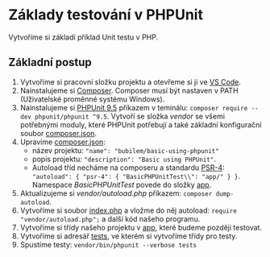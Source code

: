 # Základy testování v PHPUnit

Vytvoříme si základí příklad Unit testu v PHP.

## Základní postup

1. Vytvoříme si pracovní složku projektu a otevřeme si ji ve [VS Code](https://code.visualstudio.com/).
1. Nainstalujeme si [Composer](https://getcomposer.org/). Composer musí být nastaven v PATH (Uživatelské proměnné systému Windows).
1. Nainstalujeme si [PHPUnit 9.5](https://phpunit.readthedocs.io/en/9.5/index.html) příkazem v teminálu: `composer require --dev phpunit/phpunit ^9.5`. Vytvoří se složka _vendor_ se všemi potřebnými moduly, které PHPUnit potřebují a také základní konfigurační soubor [composer.json](composer.json).
1. Upravíme [composer.json](composer.json):
   - název projektu: `"name": "bubilem/basic-using-phpunit"`
   - popis projektu: `"description": "Basic using PHPUnit"`.
   - Autoload tříd necháme na composeru a standardu [PSR-4](https://www.php-fig.org/psr/psr-4/): `"autoload": { "psr-4": { "BasicPHPUnitTest\\": "app/" } }`. Namespace _BasicPHPUnitTest_ povede do složky [app](app).
1. Aktualizujeme si _vendor/autoload.php_ příkazem: `composer dump-autoload`.
1. Vytvoříme si soubor [index.php](index.php) a vložme do něj autoload: `require "vendor/autoload.php";` a další kód našeho programu.
1. Vytvoříme si třídy našeho projektu v [app](app), které budeme později testovat.
1. Vytvoříme si adresář [tests](tests), ve kterém si vytvoříme třídy pro testy.
1. Spustíme testy: `vendor/bin/phpunit --verbose tests`
